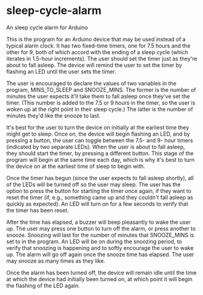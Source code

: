 # sleep-cycle-alarm
An sleep cycle alarm for Arduino

This is the program for an Arduino device that may be used instead of a typical alarm clock. 
It has two fixed-time timers, one for 7.5 hours and the other for 9, both of which accord with
the ending of a sleep cycle (which iterates in 1.5-hour increments). The user should set the timer
just as they're about to fall asleep. The device will remind the user to set the timer by flashing
an LED until the user sets the timer. 

The user is encouraged to declare the values of two variables in the program, MINS_TO_SLEEP and 
SNOOZE_MINS. The former is the number of minutes the user expects it'll take them to fall asleep
once they've set the timer. (This number is added to the 7.5 or 9 hours in the timer, so the user 
is woken up at the right point in their sleep cycle.) The latter is the number of minutes they'd
like the snooze to last.

It's best for the user to turn the device on initially at the earliest time they might get to sleep.
Once on, the device will begin flashing an LED, and by pressing a button, the user can toggle between
the 7.5- and 9- hour timers (indicated by two separate LEDs). When the user is about to fall asleep,
they should start the timer, by pressing a different button. This stage of the program will begin at 
the same time each day, which is why it's best to turn the device on at the earliest time of sleep
to begin with. 

Once the timer has begun (since the user expects to fall asleep shortly), all of the LEDs will be
turned off so the user may sleep. The user has the option to press the button for starting the timer
once again, if they want to reset the timer (if, e.g., something came up and they couldn't fall asleep
as quickly as expected). An LED will turn on for a few seconds to verify that the timer has been reset.

After the time has elapsed, a buzzer will beep pleasantly to wake the user up. The user may press one
button to turn off the alarm, or press another to snooze. Snoozing will last for the number of minutes
that SNOOZE_MINS is set to in the program. An LED will be on during the snoozing period, to verify 
that snoozing is happening and to softly encourage the user to wake up. The alarm will go off again 
once the snooze time has elapsed. The user may snooze as many times as they like. 

Once the alarm has been turned off, the device will remain idle until the time at which the device
had initially been turned on, at which point it will begin the flashing of the LED again. 
